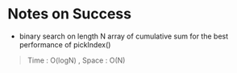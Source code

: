# Notes on Success
+ binary search on length N array of cumulative sum
  for the best performance of pickIndex()

> Time : O(logN) , Space : O(N)
